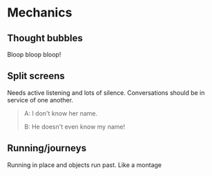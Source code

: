 # Mechanics

## Thought bubbles

Bloop bloop bloop!

## Split screens

Needs active listening and lots of silence. Conversations should be in service of one another.

> A: I don't know her name.
>
> B: He doesn't even know my name!

## Running/journeys

Running in place and objects run past. Like a montage
